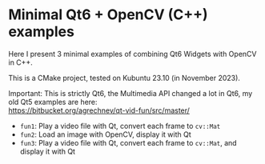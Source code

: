 Minimal Qt6 + OpenCV (C++) examples
====================

Here I present 3 minimal examples of combining Qt6 Widgets with OpenCV in C++.

This is a CMake project, tested on Kubuntu 23.10 (in November 2023).

Important: This is strictly Qt6, the Multimedia API changed a lot in Qt6, my old Qt5 examples are here:  
https://bitbucket.org/agrechnev/qt-vid-fun/src/master/


* `fun1`: Play a video file with Qt, convert each frame to `cv::Mat`  
* `fun2`: Load an image with OpenCV, display it with Qt  
* `fun3`:  Play a video file with Qt, convert each frame to `cv::Mat`, and display it with Qt  
